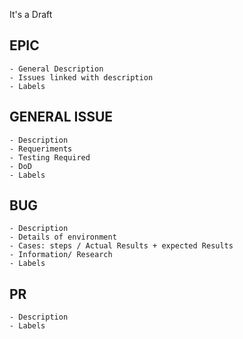 It's a Draft

## EPIC
    - General Description 
    - Issues linked with description
    - Labels

## GENERAL ISSUE
    - Description 
    - Requeriments
    - Testing Required
    - DoD
    - Labels

## BUG
    - Description 
    - Details of environment
    - Cases: steps / Actual Results + expected Results 
    - Information/ Research
    - Labels

## PR
    - Description 
    - Labels
